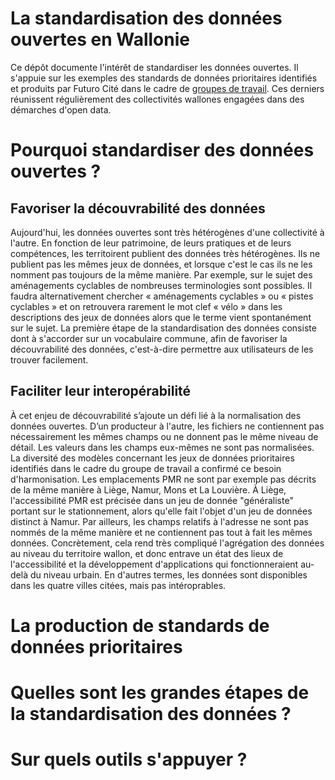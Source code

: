 # La standardisation des données ouvertes en Wallonie

Ce dépôt documente l'intérêt de standardiser les données ouvertes. Il s'appuie sur les exemples des standards de données prioritaires identifiés et produits par Futuro Cité dans le cadre de [groupes de travail](https://www.futurocite.be/activites/groupe-de-travail-open-data). Ces derniers réunissent régulièrement des collectivités wallones engagées dans des démarches d'open data. 

# Pourquoi standardiser des données ouvertes ? 

## Favoriser la découvrabilité des données 
Aujourd'hui, les données ouvertes sont très hétérogènes d'une collectivité à l'autre. En fonction de leur patrimoine, de leurs pratiques et de leurs compétences, les territoirent publient des données très hétérogènes. Ils ne publient pas les mêmes jeux de données, et lorsque c'est le cas ils ne les nomment pas toujours de la même manière. 
Par exemple, sur le sujet des aménagements cyclables de nombreuses terminologies sont possibles. Il faudra alternativement chercher « aménagements cyclables » ou « pistes cyclables » et on retrouvera rarement le mot clef  « vélo » dans les descriptions des jeux de données alors que le terme vient spontanément sur le sujet.
La première étape de la standardisation des données consiste dont à s'accorder sur un vocabulaire commune, afin de favoriser la découvrabilité des données, c'est-à-dire permettre aux utilisateurs de les trouver facilement.   


## Faciliter leur interopérabilité 
À cet enjeu de découvrabilité s’ajoute un défi lié à la normalisation des données ouvertes. D’un producteur à l'autre, les fichiers ne contiennent pas nécessairement les mêmes champs ou ne donnent pas le même niveau de détail. Les valeurs dans les champs eux-mêmes ne sont pas normalisées. 
La diversité des modèles concernant les jeux de données prioritaires identifiés dans le cadre du groupe de travail a confirmé ce besoin d'harmonisation. Les emplacements PMR ne sont par exemple pas décrits de la même manière à Liège, Namur, Mons et La Louvière. À Liège, l'accessibilité PMR est précisée dans un jeu de donnée "généraliste" portant sur le stationnement, alors qu'elle fait l'objet d'un jeu de données distinct à Namur. Par ailleurs, les champs relatifs à l'adresse ne sont pas nommés de la même manière et ne contiennent pas tout à fait les mêmes données. 
Concrètement, cela rend très compliqué l'agrégation des données au niveau du territoire wallon, et donc entrave un état des lieux de l'accessibilité et la développement d'applications qui fonctionneraient au-delà du niveau urbain. En d'autres termes, les données sont disponibles dans les quatre villes citées, mais pas intéroprables. 


# La production de standards de données prioritaires  

# Quelles sont les grandes étapes de la standardisation des données ? 

# Sur quels outils s'appuyer ? 
